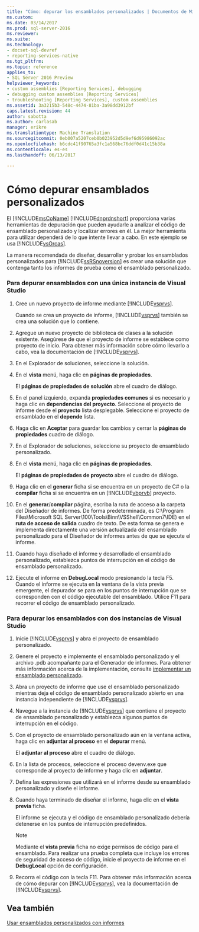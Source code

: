 ```yaml
---
title: "Cómo: depurar los ensamblados personalizados | Documentos de Microsoft"
ms.custom: 
ms.date: 03/14/2017
ms.prod: sql-server-2016
ms.reviewer: 
ms.suite: 
ms.technology:
- docset-sql-devref
- reporting-services-native
ms.tgt_pltfrm: 
ms.topic: reference
applies_to:
- SQL Server 2016 Preview
helpviewer_keywords:
- custom assemblies [Reporting Services], debugging
- debugging custom assemblies [Reporting Services]
- troubleshooting [Reporting Services], custom assemblies
ms.assetid: 3a3215b3-548c-4474-81ba-3a98dd3912bf
caps.latest.revision: 44
author: sabotta
ms.author: carlasab
manager: erikre
ms.translationtype: Machine Translation
ms.sourcegitcommit: 0eb007a5207ceb0b023952d5d9ef6d95986092ac
ms.openlocfilehash: b6cdc41f90765a3fc1a568bc76ddf0d41c15b38a
ms.contentlocale: es-es
ms.lasthandoff: 06/13/2017

---
```

# <a name="how-to-debug-custom-assemblies"></a>Cómo depurar ensamblados personalizados
  El [!INCLUDE[msCoName](../../includes/msconame-md.md)] [!INCLUDE[dnprdnshort](../../includes/dnprdnshort-md.md)] proporciona varias herramientas de depuración que pueden ayudarle a analizar el código de ensamblado personalizado y localizar errores en él. La mejor herramienta para utilizar dependerá de lo que intente llevar a cabo. En este ejemplo se usa [!INCLUDE[vsOrcas](../../includes/vsorcas-md.md)].  
  
 La manera recomendada de diseñar, desarrollar y probar los ensamblados personalizados para [!INCLUDE[ssRSnoversion](../../includes/ssrsnoversion-md.md)] es crear una solución que contenga tanto los informes de prueba como el ensamblado personalizado.  
  
### <a name="to-debug-assemblies-using-a-single-instance-of-visual-studio"></a>Para depurar ensamblados con una única instancia de Visual Studio  
  
1.  Cree un nuevo proyecto de informe mediante [!INCLUDE[vsprvs](../../includes/vsprvs-md.md)].  
  
     Cuando se crea un proyecto de informe, [!INCLUDE[vsprvs](../../includes/vsprvs-md.md)] también se crea una solución que lo contiene.  
  
2.  Agregue un nuevo proyecto de biblioteca de clases a la solución existente. Asegúrese de que el proyecto de informe se establece como proyecto de inicio. Para obtener más información sobre cómo llevarlo a cabo, vea la documentación de [!INCLUDE[vsprvs](../../includes/vsprvs-md.md)].  
  
3.  En el Explorador de soluciones, seleccione la solución.  
  
4.  En el **vista** menú, haga clic en **páginas de propiedades**.  
  
     El **páginas de propiedades de solución** abre el cuadro de diálogo.  
  
5.  En el panel izquierdo, expanda **propiedades comunes** si es necesario y haga clic en **dependencias del proyecto**. Seleccione el proyecto de informe desde el **proyecto** lista desplegable. Seleccione el proyecto de ensamblado en el **depende** lista.  
  
6.  Haga clic en **Aceptar** para guardar los cambios y cerrar la **páginas de propiedades** cuadro de diálogo.  
  
7.  En el Explorador de soluciones, seleccione su proyecto de ensamblado personalizado.  
  
8.  En el **vista** menú, haga clic en **páginas de propiedades**.  
  
     El **páginas de propiedades de proyecto** abre el cuadro de diálogo.  
  
9. Haga clic en el **generar** ficha si se encuentra en un proyecto de C# o la **compilar** ficha si se encuentra en un [!INCLUDE[vbprvb](../../includes/vbprvb-md.md)] proyecto.  
  
10. En el **generar**/**compilar** página, escriba la ruta de acceso a la carpeta del Diseñador de informes. De forma predeterminada, es C:\Program Files\Microsoft SQL Server\100\Tools\Binn\VSShell\Common7\IDE) en el **ruta de acceso de salida** cuadro de texto. De esta forma se genera e implementa directamente una versión actualizada del ensamblado personalizado para el Diseñador de informes antes de que se ejecute el informe.  
  
11. Cuando haya diseñado el informe y desarrollado el ensamblado personalizado, establezca puntos de interrupción en el código de ensamblado personalizado.  
  
12. Ejecute el informe en **DebugLocal** modo presionando la tecla F5. Cuando el informe se ejecuta en la ventana de la vista previa emergente, el depurador se para en los puntos de interrupción que se corresponden con el código ejecutable del ensamblado. Utilice F11 para recorrer el código de ensamblado personalizado.  
  
### <a name="to-debug-assemblies-using-two-instances-of-visual-studio"></a>Para depurar los ensamblados con dos instancias de Visual Studio  
  
1.  Inicie [!INCLUDE[vsprvs](../../includes/vsprvs-md.md)] y abra el proyecto de ensamblado personalizado.  
  
2.  Genere el proyecto e implemente el ensamblado personalizado y el archivo .pdb acompañante para el Generador de informes. Para obtener más información acerca de la implementación, consulte [implementar un ensamblado personalizado](../../reporting-services/custom-assemblies/deploying-a-custom-assembly.md).  
  
3.  Abra un proyecto de informe que use el ensamblado personalizado mientras deja el código de ensamblado personalizado abierto en una instancia independiente de [!INCLUDE[vsprvs](../../includes/vsprvs-md.md)].  
  
4.  Navegue a la instancia de [!INCLUDE[vsprvs](../../includes/vsprvs-md.md)] que contiene el proyecto de ensamblado personalizado y establezca algunos puntos de interrupción en el código.  
  
5.  Con el proyecto de ensamblado personalizado aún en la ventana activa, haga clic en **adjuntar al proceso** en el **depurar** menú.  
  
     El **adjuntar al proceso** abre el cuadro de diálogo.  
  
6.  En la lista de procesos, seleccione el proceso devenv.exe que corresponde al proyecto de informe y haga clic en **adjuntar**.  
  
7.  Defina las expresiones que utilizará en el informe desde su ensamblado personalizado y diseñe el informe.  
  
8.  Cuando haya terminado de diseñar el informe, haga clic en el **vista previa** ficha.  
  
     El informe se ejecuta y el código de ensamblado personalizado debería detenerse en los puntos de interrupción predefinidos.  
  
    > [!NOTE]  
    >  Mediante el **vista previa** ficha no exige permisos de código para el ensamblado. Para realizar una prueba completa que incluye los errores de seguridad de acceso de código, inicie el proyecto de informe en el **DebugLocal** opción de configuración.  
  
9. Recorra el código con la tecla F11. Para obtener más información acerca de cómo depurar con [!INCLUDE[vsprvs](../../includes/vsprvs-md.md)], vea la documentación de [!INCLUDE[vsprvs](../../includes/vsprvs-md.md)].  
  
## <a name="see-also"></a>Vea también  
 [Usar ensamblados personalizados con informes](../../reporting-services/custom-assemblies/using-custom-assemblies-with-reports.md)  
  
  
